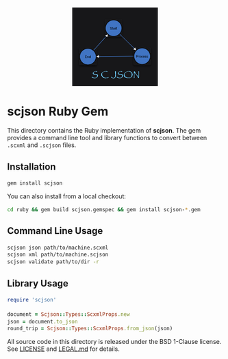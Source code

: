 <p align="center"><img src="https://raw.githubusercontent.com/SoftOboros/scjson/main/scjson.png" alt="scjson logo" width="200"/></p>

# scjson Ruby Gem

This directory contains the Ruby implementation of **scjson**. The gem provides a command line tool and library functions to convert between `.scxml` and `.scjson` files.

## Installation

```bash
gem install scjson
```

You can also install from a local checkout:

```bash
cd ruby && gem build scjson.gemspec && gem install scjson-*.gem
```

## Command Line Usage

```bash
scjson json path/to/machine.scxml
scjson xml path/to/machine.scjson
scjson validate path/to/dir -r
```

## Library Usage

```ruby
require 'scjson'

document = Scjson::Types::ScxmlProps.new
json = document.to_json
round_trip = Scjson::Types::ScxmlProps.from_json(json)
```

All source code in this directory is released under the BSD 1-Clause license. See [LICENSE](./LICENSE) and [LEGAL.md](./LEGAL.md) for details.
